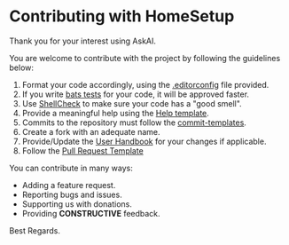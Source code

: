 # Contributing with HomeSetup

Thank you for your interest using AskAI.

You are welcome to contribute with the project by following the guidelines below:

1. Format your code accordingly, using the [.editorconfig](../.editorconfig) file provided.
2. If you write [bats tests](../tests) for your code, it will be approved faster.
3. Use [ShellCheck](https://www.shellcheck.net) to make sure your code has a "good smell".
4. Provide a meaningful help using the [Help template](../templates/txt/help.txt).
5. Commits to the repository must follow the [commit-templates](../templates/git/commits).
6. Create a fork with an adequate name.
7. Provide/Update the [User Handbook](handbook/handbook.md) for your changes if applicable.
8. Follow the [Pull Request Template](PULL_REQUEST_TEMPLATE.md)

You can contribute in many ways:

- Adding a feature request.
- Reporting bugs and issues.
- Supporting us with donations.
- Providing **CONSTRUCTIVE** feedback.

Best Regards.
